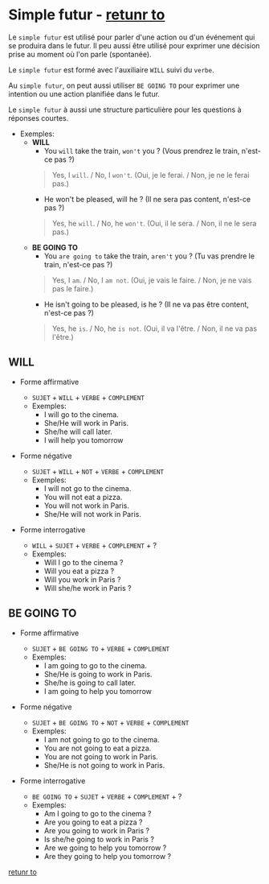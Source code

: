 # Simple futur - [retunr to](../conjugaison.md)

Le `simple futur` est utilisé pour parler d'une action ou d'un événement qui se produira dans le futur. Il peu aussi être utilisé pour exprimer une décision prise au moment où l'on parle (spontanée).

Le `simple futur` est formé avec l'auxiliaire `WILL` suivi du `verbe`.

Au `simple futur`, on peut aussi utiliser `BE GOING TO` pour exprimer une intention ou une action planifiée dans le futur.

Le `simple futur` à aussi une structure particulière pour les questions à réponses courtes.
- Exemples:
    - **WILL**
        - You `will` take the train, `won't` you ? (Vous prendrez le train, n'est-ce pas ?)
        > Yes, I `will`. / No, I `won't`. (Oui, je le ferai. / Non, je ne le ferai pas.)
        - He won't be pleased, will he ? (Il ne sera pas content, n'est-ce pas ?)
        > Yes, he `will`. / No, he `won't`. (Oui, il le sera. / Non, il ne le sera pas.)
    - **BE GOING TO**
        - You `are going to` take the train, `aren't` you ? (Tu vas prendre le train, n'est-ce pas ?)
        > Yes, I `am`. / No, I `am not`. (Oui, je vais le faire. / Non, je ne vais pas le faire.)
        - He isn't going to be pleased, is he ? (Il ne va pas être content, n'est-ce pas ?)
        > Yes, he `is`. / No, he `is not`. (Oui, il va l'être. / Non, il ne va pas l'être.)

## WILL

- Forme affirmative
    - `SUJET` + `WILL` + `VERBE` + `COMPLEMENT`
    - Exemples:
        - I will go to the cinema.
        - She/He will work in Paris.
        - She/he will call later.
        - I will help you tomorrow

- Forme négative
    - `SUJET` + `WILL` + `NOT` + `VERBE` + `COMPLEMENT`
    - Exemples:
        - I will not go to the cinema.
        - You will not eat a pizza.
        - You will not work in Paris.
        - She/He will not work in Paris.

- Forme interrogative
    - `WILL` + `SUJET` + `VERBE` + `COMPLEMENT` + ?
    - Exemples:
        - Will I go to the cinema ?
        - Will you eat a pizza ?
        - Will you work in Paris ?
        - Will she/he work in Paris ?

## BE GOING TO

- Forme affirmative
    - `SUJET` + `BE GOING TO` + `VERBE` + `COMPLEMENT`
    - Exemples:
        - I am going to go to the cinema.
        - She/He is going to work in Paris.
        - She/he is going to call later.
        - I am going to help you tomorrow

- Forme négative
    - `SUJET` + `BE GOING TO` + `NOT` + `VERBE` + `COMPLEMENT`
    - Exemples:
        - I am not going to go to the cinema.
        - You are not going to eat a pizza.
        - You are not going to work in Paris.
        - She/He is not going to work in Paris.

- Forme interrogative
    - `BE GOING TO` + `SUJET` + `VERBE` + `COMPLEMENT` + ?
    - Exemples:
        - Am I going to go to the cinema ?
        - Are you going to eat a pizza ?
        - Are you going to work in Paris ?
        - Is she/he going to work in Paris ?
        - Are we going to help you tomorrow ?
        - Are they going to help you tomorrow ?

[retunr to](../conjugaison.md)
